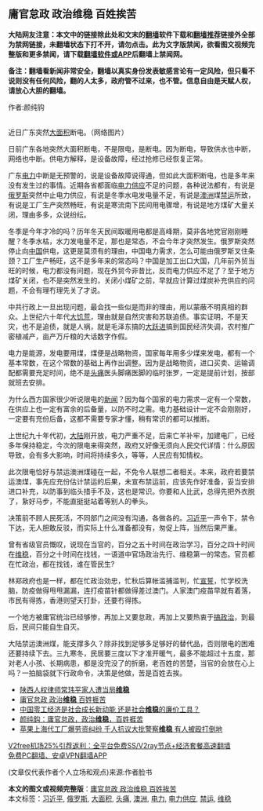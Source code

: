  <h2>庸官怠政 政治维稳 百姓挨苦</h2> <p class="notice"><b>大陆网友注意：本文中的链接除此处和文末的<a href="https://github.com/bannedbook/fanqiang" >翻墙</a>软件下载和<a href="https://github.com/killgcd/justmysocks/blob/master/README.md">翻墙推荐</a>链接外全部为禁网链接，未翻墙状态下打不开，请勿点击。此为文字版禁闻，欲看图文视频完整版和更多禁闻，请下载<a href="https://github.com/bannedbook/fanqiang">翻墙软件或APP</a>后翻墙上禁闻网。</p><p>备注：翻墙看新闻非常安全，翻墙以真实身份发表敏感言论有一定风险，但只看不说则没有任何风险，翻的人太多，政府管不过来，也不管。信息自由是天赋人权，请放心大胆的翻墙。</b></p>  <div class="entry"> <p>作者:颜纯钩</p> <p><br /> 近日广东突然<a href="https://www.bannedbook.org/bnews/tag/%E5%A4%A7%E9%9D%A2%E7%A7%AF/" class="st_tag internal_tag" rel="tag" title="标签 大面积 下的日志">大面积</a>断电。（网络图片） </p> <p> 日前广东各地突然大面积断电，不是限电，是断电。因为断电，导致供水也中断，网络也中断。供电方解释，是设备故障，经过抢修已经恢复正常。 </p> <p>广东<a href="https://www.bannedbook.org/bnews/tag/%E7%94%B5%E5%8A%9B/" class="st_tag internal_tag" rel="tag" title="标签 电力 下的日志">电力</a>中断是无预警的，说是设备故障说得通，但如此大面积断电，也是多年来没有发生过的事情。近期各省都面临<a href="https://www.bannedbook.org/bnews/tag/%E7%94%B5%E5%8A%9B%E4%BE%9B%E5%BA%94/" class="st_tag internal_tag" rel="tag" title="标签 电力供应 下的日志">电力供应</a>不足的问题，各种说法都有，有说是<a href="https://www.bannedbook.org/bnews/tag/%e4%bf%84%e7%bd%97%e6%96%af/" class="st_tag internal_tag" rel="tag" title="标签 俄罗斯 下的日志">俄罗斯</a>突然中止电力供应，有说是冬季水电发电量不足，有说是<a href="https://www.bannedbook.org/bnews/tag/%e6%be%b3%e6%b4%b2/" class="st_tag internal_tag" rel="tag" title="标签 澳洲 下的日志">澳洲</a>煤<a href="https://www.bannedbook.org/bnews/tag/%E7%A6%81%E8%BF%90/" class="st_tag internal_tag" rel="tag" title="标签 禁运 下的日志">禁运</a>所致，有说是工厂生产突然畅旺，有说是寒流南下民间用电骤增，有说是地方煤矿大量关闭，理由多多，众说纷纭。 </p>  <p>冬季是今年才冷的吗？历年冬天民间取暖用电都是高峰期，莫非各地党官刚刚睡醒？冬季水枯，水力发电量不足，那也是常态，不会今年才突然发生。俄罗斯突然停止向<span class='wp_keywordlink_affiliate'><a href="https://www.bannedbook.org/" title="中国" target="_blank">中国</a></span>供电，这更是莫须有的理由，中国电力需求，怎么可能由俄罗斯叉住条颈？工厂生产畅旺，这不是多年来的常态吗？中国是加工出口大国，几年前外贸当旺的时候，电力都没有问题，现在外贸今非昔比，反而电力供应不足了？至于地方煤矿关闭，也不是突然发生的，关闭小煤矿之前，早就应计算过煤炭补充供应的问题，不会有理冇理先关了才说。 </p> <p>中共行政上一旦出现问题，最会找一些似是而非的理由，用以蒙蔽不明真相的群众。上世纪六十年代<span class='wp_keywordlink'><a href="https://www.bannedbook.org/forum2/topic255.html" title="墓碑──中国六十年代大饥荒纪实" target="_blank">大饥荒</a></span>，理由就是自然灾害和苏联追债。事实证明，不是天灾，也不是追债，就是人祸，就是毛泽东搞的<span class='wp_keywordlink'><a href="https://www.bannedbook.org/forum2/topic242.html" title="大跃进亲历记" target="_blank">大跃进</a></span>搞到国民经济失调，农村推广密植减产，亩产万斤粮的大话数字作假。 </p> <p>电力是能源，发电要用煤，煤便是战略物资，国家每年用多少煤来发电，都有一个基本常数，在这个常数的基础上再作出调整。因为是战略物资，进口买卖、运输调配都需要充足时间，绝不是<a href="https://www.bannedbook.org/bnews/tag/%e5%a4%b4%e7%97%9b/" class="st_tag internal_tag" rel="tag" title="标签 头痛 下的日志">头痛</a>医头脚痛医脚的临时张罗，一定是提前计划，按部就班去安排。 </p> <p>为什么西方国家很少听说限电的<span class='wp_keywordlink_affiliate'><a href="https://www.bannedbook.org/" title="新闻">新闻</a></span>？因为每个国家的电力需求一定有一个常数，在供应上也一定有富余的后备量，以防不时之需。电力基础设计一定不会刚刚好，一定要有充份后备，这都不需要专家才懂，稍有常识的都可以推断。 </p>  <p>上世纪九十年代初，<span class='wp_keywordlink_affiliate'><a href="https://www.bannedbook.org/" title="大陆" target="_blank">大陆</a></span>刚开放，电力严重不足，后来亡羊补牢，加建电厂，已经多年保持稳定，今次的限电来得突然，政府又好像无须向人民交代详情：什么原因导致，会有多大影响，时间将持续多久，等等，人民应有知情权。 </p> <p>此次限电恰好与禁运澳洲煤碰在一起，不免令人联想二者相关。本来，政府若要禁运澳煤，事先应充份估计禁运的后果，未宣布禁运前，应该先作好准备，妥当安排进口补充，以防事到临头措手不及，这也是常识。你要和人比武，总得先把外衣脱了，紥好马步，不能直挺挺站着等别人的拳头。 </p> <p>决策前不顾人民死活，不同部门之间没有沟通，各做各的。<a href="https://www.bannedbook.org/bnews/tag/%e4%b9%a0%e8%bf%91%e5%b9%b3/" class="st_tag internal_tag" rel="tag" title="标签 习近平 下的日志">习近平</a>一声令下，禁令下达，无人胆敢反驳，而实际上什么准备都没有，匆促上阵，当然后果严重。 </p> <p>曾有省级官员慨叹，说现在当官的，百分之五十时间在政治学习，百分之四十时间在<a href="https://www.bannedbook.org/bnews/tag/%e7%bb%b4%e7%a8%b3/" class="st_tag internal_tag" rel="tag" title="标签 维稳 下的日志">维稳</a>，百分之十时间在找钱，一语道中官场政治先行、维稳第一的常态。官员都在忙政治，都在找钱，谁在管民生? </p>  <p>林郑政府也是一样，都在忙政治効忠，忙秋后算帐滥捕滥判，忙<span class='wp_keywordlink'><a href="https://www.bannedbook.org/forum5/topic17.html" title="宣誓与预言" target="_blank">宣誓</a></span>，忙学校洗脑，防疫做得甩甩漏漏，连打疫苗针都做得差过澳门。人家澳门疫苗早就有着落，市民有得拣，香港则望天打卦，还要冇得拣。 </p> <p>一个地方被庸官统治已经够惨，再加上又要怠政，再加上又要热衷于<span class='wp_keywordlink'><a href="https://www.bannedbook.org/forum11/topic331.html" title="禁片：搞政治" target="_blank">搞政治</a></span>，到最后，民间只能自生自灭。 </p> <p>大陆禁运澳洲煤，能支撑多久？除非找到足够多足够好的替代品，否则限电的困难还要持续下去。三九寒冬，民居要三度以下才准开暖气，最多不能超过十五度，那对老人小孩、长期病患，都是没完没了的折磨，老百姓的苦楚，当官的会放在心上吗？一拍脑袋就下行政命令，决策是他做，苦是百姓去挨。 </p> <ul class='op-related-articles' title='相关阅读'> <li><a href='https://www.bannedbook.org/bnews/ssgc/20201223/1453127.html' target='_blank'>陕西人权律师常玮平家人遭当局<b>维稳</b></a></li> <li><a href='https://www.bannedbook.org/bnews/ssgc/20201222/1453001.html' target='_blank'>庸官怠政 政治<b>维稳</b> 百姓捱苦</a></li> <li><a href='https://www.bannedbook.org/bnews/headline/20201222/1452919.html' target='_blank'>中国零工经济是社会成长新动能 还是社会<b>维稳</b>的廉价工具？</a></li> <li><a href='https://www.bannedbook.org/bnews/baitai/20201222/1452551.html' target='_blank'>颜纯鈎：庸官怠政，政治<b>维稳</b>，百姓捱苦</a></li> <li><a href='https://www.bannedbook.org/bnews/comments/20201222/1452469.html' target='_blank'>苹果上海代工厂爆劳资纠纷 千人抗议大批警察<b>维稳</b> 有人被殴打倒地</a></li> </ul> <p class="texttj"> <a href="https://github.com/bannedbook/fanqiang/wiki/V2ray%E6%9C%BA%E5%9C%BA" target="_blank">V2free机场25%引荐返利：全平台免费SS/V2ray节点+经济套餐高速翻墙</a><br/> <a href="https://github.com/bannedbook/fanqiang/wiki/%E7%A6%81%E9%97%BB%E7%BD%91%E5%AE%89%E5%8D%93%E7%BF%BB%E5%A2%99%E6%96%B0%E9%97%BBAPP" target="_blank">免费PC翻墙、安卓VPN翻墙APP</a></p><p> (文章仅代表作者个人立场和观点)来源:作者脸书</p> <a name='sharetosocial'></a>       <div><b>本文的图文或视频完整版</b>：<a href='https://www.bannedbook.org/bnews/comments/20201224/1453937.html'>庸官怠政 政治维稳 百姓挨苦</a></div>  </div><!--END ENTRY--> <div class="postfooter"> <div>本文标签：<a href="https://www.bannedbook.org/bnews/tag/%e4%b9%a0%e8%bf%91%e5%b9%b3/" rel="tag">习近平</a>, <a href="https://www.bannedbook.org/bnews/tag/%e4%bf%84%e7%bd%97%e6%96%af/" rel="tag">俄罗斯</a>, <a href="https://www.bannedbook.org/bnews/tag/%E5%A4%A7%E9%9D%A2%E7%A7%AF/" rel="tag">大面积</a>, <a href="https://www.bannedbook.org/bnews/tag/%e5%a4%b4%e7%97%9b/" rel="tag">头痛</a>, <a href="https://www.bannedbook.org/bnews/tag/%e6%be%b3%e6%b4%b2/" rel="tag">澳洲</a>, <a href="https://www.bannedbook.org/bnews/tag/%E7%94%B5%E5%8A%9B/" rel="tag">电力</a>, <a href="https://www.bannedbook.org/bnews/tag/%E7%94%B5%E5%8A%9B%E4%BE%9B%E5%BA%94/" rel="tag">电力供应</a>, <a href="https://www.bannedbook.org/bnews/tag/%E7%A6%81%E8%BF%90/" rel="tag">禁运</a>, <a href="https://www.bannedbook.org/bnews/tag/%e7%bb%b4%e7%a8%b3/" rel="tag">维稳</a></div>  </div><!--END POSTFOOTER--> 